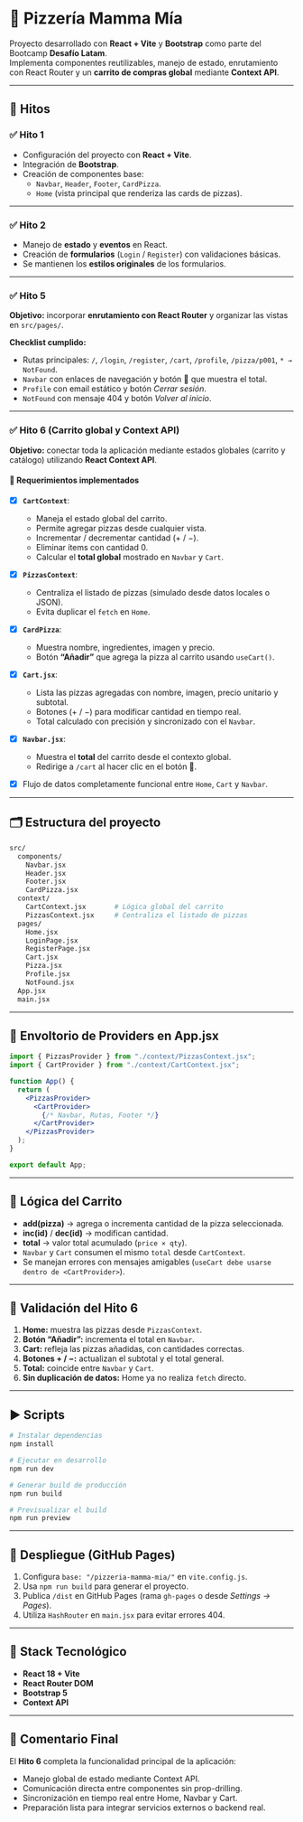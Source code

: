 # 🍕 Pizzería Mamma Mía

Proyecto desarrollado con **React + Vite** y **Bootstrap** como parte del Bootcamp **Desafío Latam**.  
Implementa componentes reutilizables, manejo de estado, enrutamiento con React Router y un **carrito de compras global** mediante **Context API**.

---

## 🧭 Hitos

### ✅ Hito 1
- Configuración del proyecto con **React + Vite**.  
- Integración de **Bootstrap**.  
- Creación de componentes base:
  - `Navbar`, `Header`, `Footer`, `CardPizza`.  
  - `Home` (vista principal que renderiza las cards de pizzas).

---

### ✅ Hito 2
- Manejo de **estado** y **eventos** en React.  
- Creación de **formularios** (`Login` / `Register`) con validaciones básicas.  
- Se mantienen los **estilos originales** de los formularios.

---

### ✅ Hito 5  
**Objetivo:** incorporar **enrutamiento con React Router** y organizar las vistas en `src/pages/`.

**Checklist cumplido:**
- Rutas principales: `/`, `/login`, `/register`, `/cart`, `/profile`, `/pizza/p001`, `* → NotFound`.  
- `Navbar` con enlaces de navegación y botón 🛒 que muestra el total.  
- `Profile` con email estático y botón *Cerrar sesión*.  
- `NotFound` con mensaje 404 y botón *Volver al inicio*.  

---

### ✅ Hito 6 (**Carrito global y Context API**)
**Objetivo:** conectar toda la aplicación mediante estados globales (carrito y catálogo) utilizando **React Context API**.

#### 🔹 Requerimientos implementados
- [x] **`CartContext`**:  
  - Maneja el estado global del carrito.  
  - Permite agregar pizzas desde cualquier vista.  
  - Incrementar / decrementar cantidad (+ / −).  
  - Eliminar ítems con cantidad 0.  
  - Calcular el **total global** mostrado en `Navbar` y `Cart`.  

- [x] **`PizzasContext`**:  
  - Centraliza el listado de pizzas (simulado desde datos locales o JSON).  
  - Evita duplicar el `fetch` en `Home`.  

- [x] **`CardPizza`**:  
  - Muestra nombre, ingredientes, imagen y precio.  
  - Botón **“Añadir”** que agrega la pizza al carrito usando `useCart()`.  

- [x] **`Cart.jsx`**:  
  - Lista las pizzas agregadas con nombre, imagen, precio unitario y subtotal.  
  - Botones (+ / −) para modificar cantidad en tiempo real.  
  - Total calculado con precisión y sincronizado con el `Navbar`.  

- [x] **`Navbar.jsx`**:  
  - Muestra el **total** del carrito desde el contexto global.  
  - Redirige a `/cart` al hacer clic en el botón 🛒.  

- [x] Flujo de datos completamente funcional entre `Home`, `Cart` y `Navbar`.

---

## 🗂️ Estructura del proyecto

```bash
src/
  components/
    Navbar.jsx
    Header.jsx
    Footer.jsx
    CardPizza.jsx
  context/
    CartContext.jsx       # Lógica global del carrito
    PizzasContext.jsx     # Centraliza el listado de pizzas
  pages/
    Home.jsx
    LoginPage.jsx
    RegisterPage.jsx
    Cart.jsx
    Pizza.jsx
    Profile.jsx
    NotFound.jsx
  App.jsx
  main.jsx
```

---

## 🧩 Envoltorio de Providers en App.jsx

```jsx
import { PizzasProvider } from "./context/PizzasContext.jsx";
import { CartProvider } from "./context/CartContext.jsx";

function App() {
  return (
    <PizzasProvider>
      <CartProvider>
        {/* Navbar, Rutas, Footer */}
      </CartProvider>
    </PizzasProvider>
  );
}

export default App;
```

---

## 🛒 Lógica del Carrito

- **add(pizza)** → agrega o incrementa cantidad de la pizza seleccionada.  
- **inc(id)** / **dec(id)** → modifican cantidad.  
- **total** → valor total acumulado (`price × qty`).  
- `Navbar` y `Cart` consumen el mismo `total` desde `CartContext`.  
- Se manejan errores con mensajes amigables (`useCart debe usarse dentro de <CartProvider>`).

---

## 🧪 Validación del Hito 6

1. **Home:** muestra las pizzas desde `PizzasContext`.  
2. **Botón “Añadir”:** incrementa el total en `Navbar`.  
3. **Cart:** refleja las pizzas añadidas, con cantidades correctas.  
4. **Botones + / −:** actualizan el subtotal y el total general.  
5. **Total:** coincide entre `Navbar` y `Cart`.  
6. **Sin duplicación de datos:** Home ya no realiza `fetch` directo.

---

## ▶️ Scripts

```bash
# Instalar dependencias
npm install

# Ejecutar en desarrollo
npm run dev

# Generar build de producción
npm run build

# Previsualizar el build
npm run preview
```

---

## 🚀 Despliegue (GitHub Pages)

1. Configura `base: "/pizzeria-mamma-mia/"` en `vite.config.js`.  
2. Usa `npm run build` para generar el proyecto.  
3. Publica `/dist` en GitHub Pages (rama `gh-pages` o desde *Settings → Pages*).  
4. Utiliza `HashRouter` en `main.jsx` para evitar errores 404.

---

## 🧱 Stack Tecnológico

- **React 18 + Vite**  
- **React Router DOM**  
- **Bootstrap 5**  
- **Context API**

---

## 💬 Comentario Final

El **Hito 6** completa la funcionalidad principal de la aplicación:  
- Manejo global de estado mediante Context API.  
- Comunicación directa entre componentes sin prop-drilling.  
- Sincronización en tiempo real entre Home, Navbar y Cart.  
- Preparación lista para integrar servicios externos o backend real.
